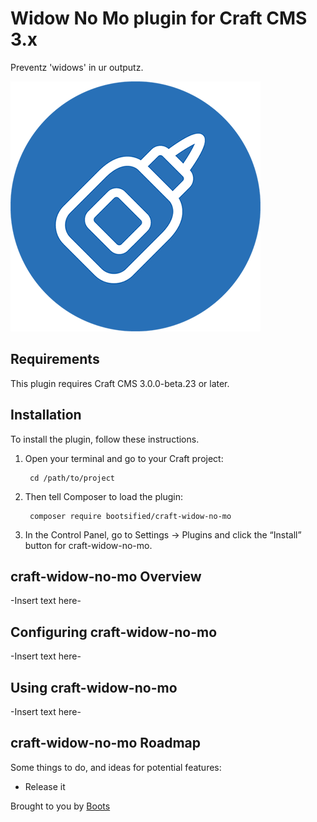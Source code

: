 # Widow No Mo plugin for Craft CMS 3.x

Preventz 'widows' in ur outputz.

![Screenshot](resources/img/plugin-logo.png)

## Requirements

This plugin requires Craft CMS 3.0.0-beta.23 or later.

## Installation

To install the plugin, follow these instructions.

1. Open your terminal and go to your Craft project:

        cd /path/to/project

2. Then tell Composer to load the plugin:

        composer require bootsified/craft-widow-no-mo

3. In the Control Panel, go to Settings → Plugins and click the “Install” button for craft-widow-no-mo.

## craft-widow-no-mo Overview

-Insert text here-

## Configuring craft-widow-no-mo

-Insert text here-

## Using craft-widow-no-mo

-Insert text here-

## craft-widow-no-mo Roadmap

Some things to do, and ideas for potential features:

* Release it

Brought to you by [Boots](http://boots.media)
